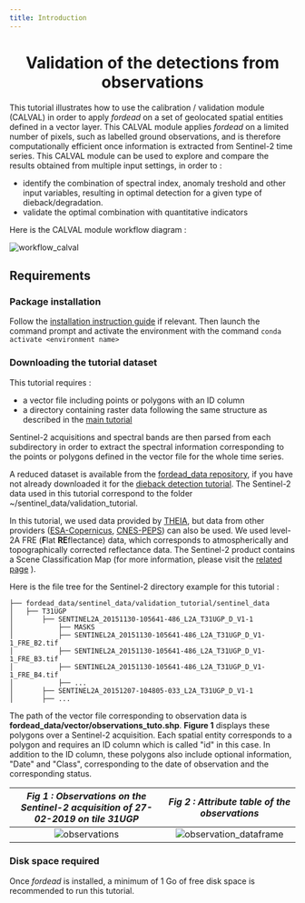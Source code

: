 ```yaml
---
title: Introduction
---
```


# <div align="center"> Validation of the detections from observations </div>

This tutorial illustrates how to use the calibration / validation module (CALVAL) in order to apply _fordead_ on a set of geolocated spatial entities defined in a vector layer. 
This CALVAL module applies _fordead_ on a limited number of pixels, such as labelled ground observations, and is therefore computationally efficient once information is extracted from Sentinel-2 time series.
This CALVAL module can be used to explore and compare the results obtained from multiple input settings, in order to :
- identify the combination of spectral index, anomaly treshold and other input variables, resulting in optimal detection for a given type of dieback/degradation.
- validate the optimal combination with quantitative indicators

Here is the CALVAL module workflow diagram :

![workflow_calval](Figures/workflow_calval.png "workflow_calval")
## Requirements
### Package installation 
Follow the [installation instruction guide](../../Installation.md) if relevant. 
Then launch the command prompt and activate the environment with the command `conda activate <environment name>`

### Downloading the tutorial dataset

This tutorial requires :
- a vector file including points or polygons with an ID column 
- a directory containing raster data following the same structure as described in the [main tutorial](../Dieback_Detection/01_compute_masked_vegetationindex.md)

Sentinel-2 acquisitions and spectral bands are then parsed from each subdirectory in order to extract the spectral information corresponding to the points or polygons defined in the vector file for the whole time series.

A reduced dataset is available from the [fordead_data repository](https://gitlab.com/fordead/fordead_data), if you have not already downloaded it for the [dieback detection tutorial](../Dieback_Detection/00_Intro.md).
The Sentinel-2 data used in this tutorial correspond to the folder ~/sentinel_data/validation_tutorial.

In this tutorial, we used data provided by [THEIA](https://www.theia-land.fr/), but data from other providers ([ESA-Copernicus](https://scihub.copernicus.eu/), [CNES-PEPS](https://peps.cnes.fr/rocket/#/home)) can also be used.
We used level-2A FRE (**F**lat **RE**flectance) data, which corresponds to atmospherically and topographically corrected reflectance data.
The Sentinel-2 product contains a Scene Classification Map (for more information, please visit the [related page](https://labo.obs-mip.fr/multitemp/sentinel-2/theias-sentinel-2-l2a-product-format/#English) ).

Here is the file tree for the Sentinel-2 directory example for this tutorial :

```
├── fordead_data/sentinel_data/validation_tutorial/sentinel_data
│   ├── T31UGP
│       ├── SENTINEL2A_20151130-105641-486_L2A_T31UGP_D_V1-1
│           ├── MASKS
│           ├── SENTINEL2A_20151130-105641-486_L2A_T31UGP_D_V1-1_FRE_B2.tif
│           ├── SENTINEL2A_20151130-105641-486_L2A_T31UGP_D_V1-1_FRE_B3.tif
│           ├── SENTINEL2A_20151130-105641-486_L2A_T31UGP_D_V1-1_FRE_B4.tif
│           ├── ...
│       ├── SENTINEL2A_20151207-104805-033_L2A_T31UGP_D_V1-1
│       ├── ...
```

The path of the vector file corresponding to observation data is **fordead_data/vector/observations_tuto.shp**. 
**Figure 1** displays these polygons over a Sentinel-2 acquisition.
Each spatial entity corresponds to a polygon and requires an ID column which is called "id" in this case.
In addition to the ID column, these polygons also include optional information, "Date" and "Class", corresponding to the date of observation and the corresponding status.

*Fig 1 : Observations on the Sentinel-2 acquisition of 27-02-2019 on tile 31UGP*   |  *Fig 2 : Attribute table of the observations*
:-------------------------:|:-------------------------:
![observations](Figures/observations.png "observations")  |  ![observation_dataframe](Figures/observation_dataframe.png "observation_dataframe")


### Disk space required

Once _fordead_ is installed, a minimum of 1 Go of free disk space is recommended to run this tutorial.


